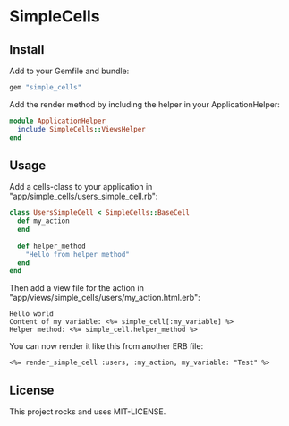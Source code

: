 # SimpleCells

## Install

Add to your Gemfile and bundle:
```ruby
gem "simple_cells"
```

Add the render method by including the helper in your ApplicationHelper:
```ruby
module ApplicationHelper
  include SimpleCells::ViewsHelper
end
```

## Usage

Add a cells-class to your application in "app/simple_cells/users_simple_cell.rb":
```ruby
class UsersSimpleCell < SimpleCells::BaseCell
  def my_action
  end
  
  def helper_method
    "Hello from helper method"
  end
end
```

Then add a view file for the action in "app/views/simple_cells/users/my_action.html.erb":
```erb
Hello world
Content of my variable: <%= simple_cell[:my_variable] %>
Helper method: <%= simple_cell.helper_method %>
```

You can now render it like this from another ERB file:
```erb
<%= render_simple_cell :users, :my_action, my_variable: "Test" %>
```

## License

This project rocks and uses MIT-LICENSE.
